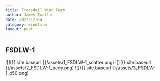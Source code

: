 ```yaml
---
title: Freasdail Wind Farm
author: James Twallin
date: 2023-12-04
category: windfarm
layout: post
---
```

FSDLW-1
-------------
![]({{ site.baseurl }}/assets/1_FSDLW-1_scatter.png)
![]({{ site.baseurl }}/assets/2_FSDLW-1_pcey.png)
![]({{ site.baseurl }}/assets/3_FSDLW-1_p50.png)

